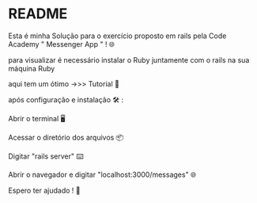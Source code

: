 # README

Esta é minha Solução para o exercício proposto em rails pela Code Academy " Messenger App " ! 🌐

para visualizar é necessário instalar o Ruby juntamente com o rails na sua máquina Ruby

aqui tem um ótimo ->>> Tutorial 📜

após configuração e instalação 🛠️ :

Abrir o terminal 🖥️

Acessar o diretório dos arquivos 📦

Digitar "rails server" ⌨️

Abrir o navegador e digitar "localhost:3000/messages" 🌐

Espero ter ajudado ! 🤙

